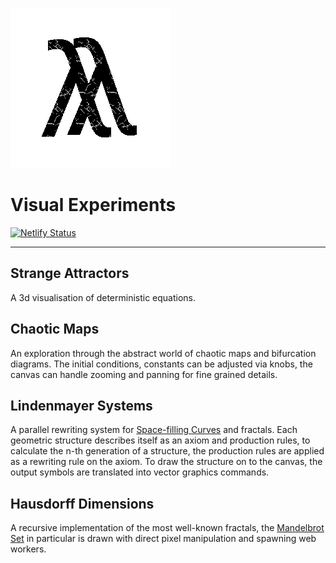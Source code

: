 ![lambda](/src/images/expr.png?raw=true 'experson.ai')

# Visual Experiments

[![Netlify Status](https://api.netlify.com/api/v1/badges/a6f7430e-1c83-4650-9809-66c53bfb2b01/deploy-status)](https://app.netlify.com/sites/pensive-perlman-4b9984/deploys)

---

## Strange Attractors

A 3d visualisation of deterministic equations.

## Chaotic Maps

An exploration through the abstract world of chaotic maps and bifurcation diagrams. The initial conditions, constants can be adjusted via knobs, the canvas can handle zooming and panning for fine grained details.

## Lindenmayer Systems

A parallel rewriting system for [Space-filling Curves](https://en.wikipedia.org/wiki/Space-filling_curve) and fractals.
Each geometric structure describes itself as an axiom and production rules,
to calculate the n-th generation of a structure, the production rules are applied
as a rewriting rule on the axiom.
To draw the structure on to the canvas, the output symbols are translated into vector graphics commands.

## Hausdorff Dimensions

A recursive implementation of the most well-known fractals, the [Mandelbrot Set](https://en.wikipedia.org/wiki/Mandelbrot_set) in particular is drawn
with direct pixel manipulation and spawning web workers.
